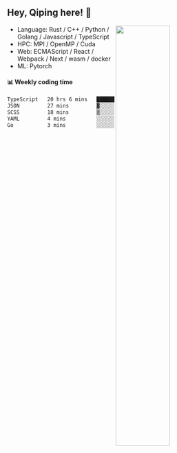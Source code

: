 

## Hey, Qiping here! :wave:

[<img align="right" width="50%" src="https://github-readme-stats.vercel.app/api?username=ppppqp&theme=dark&show_icons=true">](https://metrics.lecoq.io/ppppqp?template=classic)



-   Language: Rust / C++ / Python / Golang / Javascript / TypeScript
-   HPC: MPI / OpenMP / Cuda
-   Web: ECMAScript / React / Webpack / Next / wasm / docker
-   ML: Pytorch



#### :bar_chart: Weekly coding time

<!--START_SECTION:waka-->

```txt
TypeScript   20 hrs 6 mins   ████████████████████████░   95.56 %
JSON         27 mins         ▓░░░░░░░░░░░░░░░░░░░░░░░░   02.18 %
SCSS         18 mins         ▒░░░░░░░░░░░░░░░░░░░░░░░░   01.46 %
YAML         4 mins          ░░░░░░░░░░░░░░░░░░░░░░░░░   00.37 %
Go           3 mins          ░░░░░░░░░░░░░░░░░░░░░░░░░   00.24 %
```

<!--END_SECTION:waka-->
